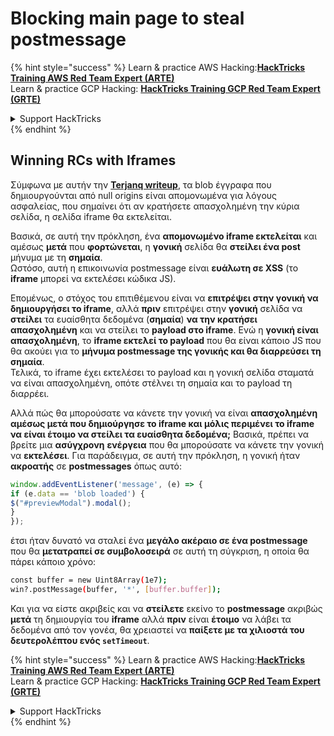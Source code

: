 # Blocking main page to steal postmessage

{% hint style="success" %}
Learn & practice AWS Hacking:<img src="/.gitbook/assets/arte.png" alt="" data-size="line">[**HackTricks Training AWS Red Team Expert (ARTE)**](https://training.hacktricks.xyz/courses/arte)<img src="/.gitbook/assets/arte.png" alt="" data-size="line">\
Learn & practice GCP Hacking: <img src="/.gitbook/assets/grte.png" alt="" data-size="line">[**HackTricks Training GCP Red Team Expert (GRTE)**<img src="/.gitbook/assets/grte.png" alt="" data-size="line">](https://training.hacktricks.xyz/courses/grte)

<details>

<summary>Support HackTricks</summary>

* Check the [**subscription plans**](https://github.com/sponsors/carlospolop)!
* **Join the** 💬 [**Discord group**](https://discord.gg/hRep4RUj7f) or the [**telegram group**](https://t.me/peass) or **follow** us on **Twitter** 🐦 [**@hacktricks\_live**](https://twitter.com/hacktricks\_live)**.**
* **Share hacking tricks by submitting PRs to the** [**HackTricks**](https://github.com/carlospolop/hacktricks) and [**HackTricks Cloud**](https://github.com/carlospolop/hacktricks-cloud) github repos.

</details>
{% endhint %}

## Winning RCs with Iframes

Σύμφωνα με αυτήν την [**Terjanq writeup**](https://gist.github.com/terjanq/7c1a71b83db5e02253c218765f96a710), τα blob έγγραφα που δημιουργούνται από null origins είναι απομονωμένα για λόγους ασφαλείας, που σημαίνει ότι αν κρατήσετε απασχολημένη την κύρια σελίδα, η σελίδα iframe θα εκτελείται.

Βασικά, σε αυτή την πρόκληση, ένα **απομονωμένο iframe εκτελείται** και αμέσως **μετά** που **φορτώνεται**, η **γονική** σελίδα θα **στείλει ένα post** μήνυμα με τη **σημαία**.\
Ωστόσο, αυτή η επικοινωνία postmessage είναι **ευάλωτη σε XSS** (το **iframe** μπορεί να εκτελέσει κώδικα JS).

Επομένως, ο στόχος του επιτιθέμενου είναι να **επιτρέψει στην γονική να δημιουργήσει το iframe**, αλλά **πριν** επιτρέψει στην **γονική** σελίδα να **στείλει** τα ευαίσθητα δεδομένα (**σημαία**) **να την κρατήσει απασχολημένη** και να στείλει το **payload στο iframe**. Ενώ η **γονική είναι απασχολημένη**, το **iframe εκτελεί το payload** που θα είναι κάποιο JS που θα ακούει για το **μήνυμα postmessage της γονικής και θα διαρρεύσει τη σημαία**.\
Τελικά, το iframe έχει εκτελέσει το payload και η γονική σελίδα σταματά να είναι απασχολημένη, οπότε στέλνει τη σημαία και το payload τη διαρρέει.

Αλλά πώς θα μπορούσατε να κάνετε την γονική να είναι **απασχολημένη αμέσως μετά που δημιούργησε το iframe και μόλις περιμένει το iframe να είναι έτοιμο να στείλει τα ευαίσθητα δεδομένα;** Βασικά, πρέπει να βρείτε μια **ασύγχρονη** **ενέργεια** που θα μπορούσατε να κάνετε την γονική να **εκτελέσει**. Για παράδειγμα, σε αυτή την πρόκληση, η γονική ήταν **ακροατής** σε **postmessages** όπως αυτό:
```javascript
window.addEventListener('message', (e) => {
if (e.data == 'blob loaded') {
$("#previewModal").modal();
}
});
```
έτσι ήταν δυνατό να σταλεί ένα **μεγάλο ακέραιο σε ένα postmessage** που θα **μετατραπεί σε συμβολοσειρά** σε αυτή τη σύγκριση, η οποία θα πάρει κάποιο χρόνο:
```bash
const buffer = new Uint8Array(1e7);
win?.postMessage(buffer, '*', [buffer.buffer]);
```
Και για να είστε ακριβείς και να **στείλετε** εκείνο το **postmessage** ακριβώς **μετά** τη δημιουργία του **iframe** αλλά **πριν** είναι **έτοιμο** να λάβει τα δεδομένα από τον γονέα, θα χρειαστεί να **παίξετε με τα χιλιοστά του δευτερολέπτου ενός `setTimeout`**.

{% hint style="success" %}
Learn & practice AWS Hacking:<img src="/.gitbook/assets/arte.png" alt="" data-size="line">[**HackTricks Training AWS Red Team Expert (ARTE)**](https://training.hacktricks.xyz/courses/arte)<img src="/.gitbook/assets/arte.png" alt="" data-size="line">\
Learn & practice GCP Hacking: <img src="/.gitbook/assets/grte.png" alt="" data-size="line">[**HackTricks Training GCP Red Team Expert (GRTE)**<img src="/.gitbook/assets/grte.png" alt="" data-size="line">](https://training.hacktricks.xyz/courses/grte)

<details>

<summary>Support HackTricks</summary>

* Check the [**subscription plans**](https://github.com/sponsors/carlospolop)!
* **Join the** 💬 [**Discord group**](https://discord.gg/hRep4RUj7f) or the [**telegram group**](https://t.me/peass) or **follow** us on **Twitter** 🐦 [**@hacktricks\_live**](https://twitter.com/hacktricks\_live)**.**
* **Share hacking tricks by submitting PRs to the** [**HackTricks**](https://github.com/carlospolop/hacktricks) and [**HackTricks Cloud**](https://github.com/carlospolop/hacktricks-cloud) github repos.

</details>
{% endhint %}
